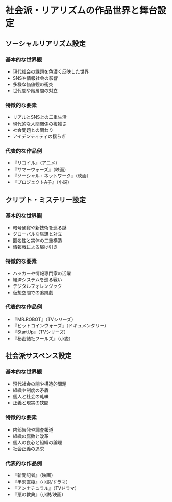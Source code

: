 # 社会派・リアリズムの作品世界と舞台設定

## ソーシャルリアリズム設定
### 基本的な世界観
- 現代社会の課題を色濃く反映した世界
- SNSや情報社会の影響
- 多様な価値観の衝突
- 世代間や階層間の対立

### 特徴的な要素
- リアルとSNS上の二重生活
- 現代的な人間関係の複雑さ
- 社会問題との関わり
- アイデンティティの揺らぎ

### 代表的な作品例
- 『リコイル』（アニメ）
- 『サマーウォーズ』（映画）
- 『ソーシャル・ネットワーク』（映画）
- 『プロジェクトA子』（小説）

## クリプト・ミステリー設定
### 基本的な世界観
- 暗号通貨や新技術を巡る謎
- グローバルな陰謀と対立
- 匿名性と実体の二重構造
- 情報戦による駆け引き

### 特徴的な要素
- ハッカーや情報専門家の活躍
- 経済システムを巡る戦い
- デジタルフォレンジック
- 仮想空間での追跡劇

### 代表的な作品例
- 『MR.ROBOT』（TVシリーズ）
- 『ビットコインウォーズ』（ドキュメンタリー）
- 『StartUp』（TVシリーズ）
- 『秘密結社フールズ』（小説）

## 社会派サスペンス設定
### 基本的な世界観
- 現代社会の闇や構造的問題
- 組織や制度の矛盾
- 個人と社会の軋轢
- 正義と現実の狭間

### 特徴的な要素
- 内部告発や調査報道
- 組織の腐敗と改革
- 個人の良心と組織の論理
- 社会正義の追求

### 代表的な作品例
- 『新聞記者』（映画）
- 『半沢直樹』（小説/ドラマ）
- 『アンナチュラル』（TVドラマ）
- 『悪の教典』（小説/映画）